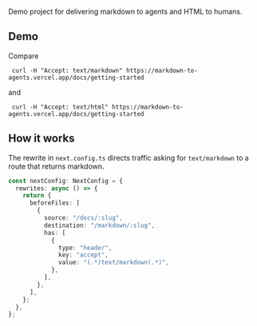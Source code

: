 Demo project for delivering markdown to agents and HTML to humans.

## Demo

Compare

```
 curl -H "Accept: text/markdown" https://markdown-to-agents.vercel.app/docs/getting-started
```

and

```
 curl -H "Accept: text/html" https://markdown-to-agents.vercel.app/docs/getting-started
```

## How it works

The rewrite in `next.config.ts` directs traffic asking for `text/markdown` to a route that returns markdown.

```typescript
const nextConfig: NextConfig = {
  rewrites: async () => {
    return {
      beforeFiles: [
        {
          source: "/docs/:slug",
          destination: "/markdown/:slug",
          has: [
            {
              type: "header",
              key: "accept",
              value: "(.*)text/markdown(.*)",
            },
          ],
        },
      ],
    };
  },
};
```
